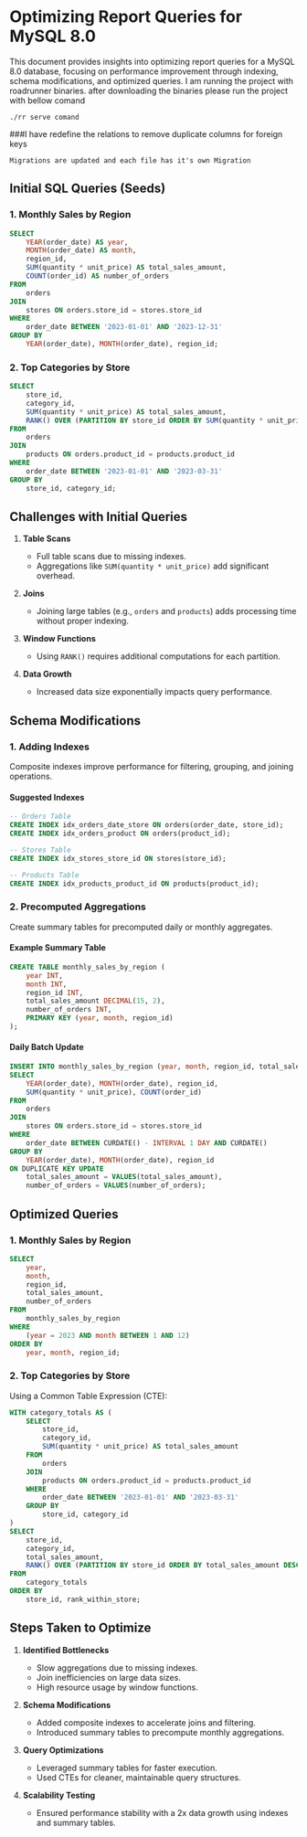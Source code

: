 # Optimizing Report Queries for MySQL 8.0

This document provides insights into optimizing report queries for a MySQL 8.0 database, focusing on performance improvement through indexing, schema modifications, and optimized queries.
I am running the project with roadrunner binaries. after downloading the binaries please run the project with bellow comand

``` ./rr serve comand ```

###I have redefine the relations to remove duplicate columns for foreign keys

``` Migrations are updated and each file has it's own Migration    ```


## Initial SQL Queries (Seeds)

### 1. Monthly Sales by Region
```sql
SELECT
    YEAR(order_date) AS year,
    MONTH(order_date) AS month,
    region_id,
    SUM(quantity * unit_price) AS total_sales_amount,
    COUNT(order_id) AS number_of_orders
FROM
    orders
JOIN
    stores ON orders.store_id = stores.store_id
WHERE
    order_date BETWEEN '2023-01-01' AND '2023-12-31'
GROUP BY
    YEAR(order_date), MONTH(order_date), region_id;
```

### 2. Top Categories by Store
```sql
SELECT
    store_id,
    category_id,
    SUM(quantity * unit_price) AS total_sales_amount,
    RANK() OVER (PARTITION BY store_id ORDER BY SUM(quantity * unit_price) DESC) AS rank_within_store
FROM
    orders
JOIN
    products ON orders.product_id = products.product_id
WHERE
    order_date BETWEEN '2023-01-01' AND '2023-03-31'
GROUP BY
    store_id, category_id;
```

## Challenges with Initial Queries

1. **Table Scans**
   - Full table scans due to missing indexes.
   - Aggregations like `SUM(quantity * unit_price)` add significant overhead.

2. **Joins**
   - Joining large tables (e.g., `orders` and `products`) adds processing time without proper indexing.

3. **Window Functions**
   - Using `RANK()` requires additional computations for each partition.

4. **Data Growth**
   - Increased data size exponentially impacts query performance.


## Schema Modifications

### 1. Adding Indexes
Composite indexes improve performance for filtering, grouping, and joining operations.

#### Suggested Indexes
```sql
-- Orders Table
CREATE INDEX idx_orders_date_store ON orders(order_date, store_id);
CREATE INDEX idx_orders_product ON orders(product_id);

-- Stores Table
CREATE INDEX idx_stores_store_id ON stores(store_id);

-- Products Table
CREATE INDEX idx_products_product_id ON products(product_id);
```

### 2. Precomputed Aggregations
Create summary tables for precomputed daily or monthly aggregates.

#### Example Summary Table
```sql
CREATE TABLE monthly_sales_by_region (
    year INT,
    month INT,
    region_id INT,
    total_sales_amount DECIMAL(15, 2),
    number_of_orders INT,
    PRIMARY KEY (year, month, region_id)
);
```

#### Daily Batch Update
```sql
INSERT INTO monthly_sales_by_region (year, month, region_id, total_sales_amount, number_of_orders)
SELECT
    YEAR(order_date), MONTH(order_date), region_id,
    SUM(quantity * unit_price), COUNT(order_id)
FROM
    orders
JOIN
    stores ON orders.store_id = stores.store_id
WHERE
    order_date BETWEEN CURDATE() - INTERVAL 1 DAY AND CURDATE()
GROUP BY
    YEAR(order_date), MONTH(order_date), region_id
ON DUPLICATE KEY UPDATE
    total_sales_amount = VALUES(total_sales_amount),
    number_of_orders = VALUES(number_of_orders);
```


## Optimized Queries

### 1. Monthly Sales by Region
```sql
SELECT
    year,
    month,
    region_id,
    total_sales_amount,
    number_of_orders
FROM
    monthly_sales_by_region
WHERE
    (year = 2023 AND month BETWEEN 1 AND 12)
ORDER BY
    year, month, region_id;
```

### 2. Top Categories by Store
Using a Common Table Expression (CTE):
```sql
WITH category_totals AS (
    SELECT
        store_id,
        category_id,
        SUM(quantity * unit_price) AS total_sales_amount
    FROM
        orders
    JOIN
        products ON orders.product_id = products.product_id
    WHERE
        order_date BETWEEN '2023-01-01' AND '2023-03-31'
    GROUP BY
        store_id, category_id
)
SELECT
    store_id,
    category_id,
    total_sales_amount,
    RANK() OVER (PARTITION BY store_id ORDER BY total_sales_amount DESC) AS rank_within_store
FROM
    category_totals
ORDER BY
    store_id, rank_within_store;
```


## Steps Taken to Optimize

1. **Identified Bottlenecks**
   - Slow aggregations due to missing indexes.
   - Join inefficiencies on large data sizes.
   - High resource usage by window functions.

2. **Schema Modifications**
   - Added composite indexes to accelerate joins and filtering.
   - Introduced summary tables to precompute monthly aggregations.

3. **Query Optimizations**
   - Leveraged summary tables for faster execution.
   - Used CTEs for cleaner, maintainable query structures.

4. **Scalability Testing**
   - Ensured performance stability with a 2x data growth using indexes and summary tables.
